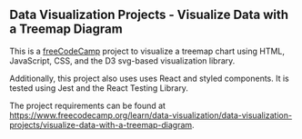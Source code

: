 ## Data Visualization Projects - Visualize Data with a Treemap Diagram

This is a [freeCodeCamp](https://www.freecodecamp.org/) project to visualize a treemap chart using HTML, JavaScript, CSS, and the D3 svg-based visualization library.

Additionally, this project also uses uses React and styled components.  It is tested using Jest and the React Testing Library.

The project requirements can be found at https://www.freecodecamp.org/learn/data-visualization/data-visualization-projects/visualize-data-with-a-treemap-diagram.
